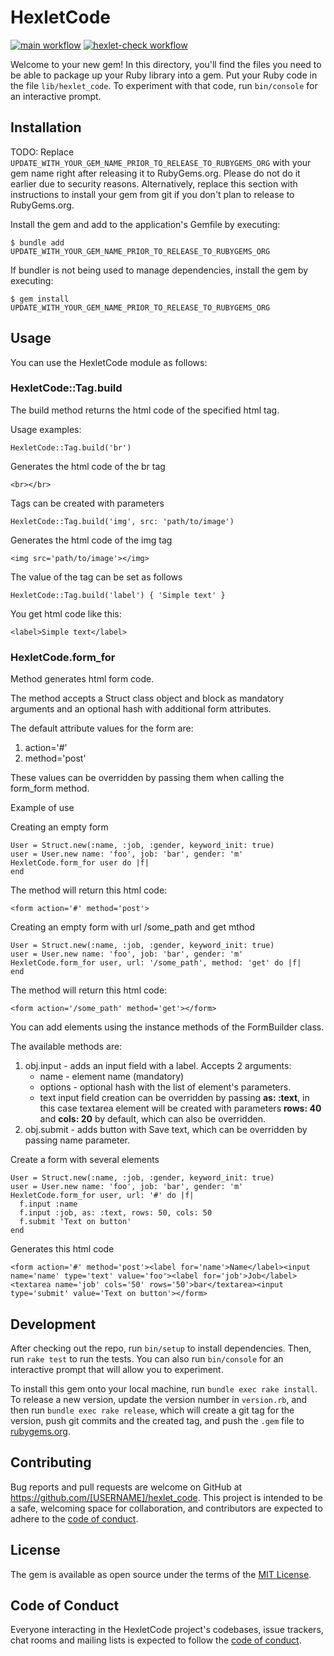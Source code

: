 # HexletCode

[![main workflow](https://github.com/EdgeToLife/rails-project-63/actions/workflows/main.yml/badge.svg)](https://github.com/EdgeToLife/hexlet-ci-app/actions/workflows/default.yml)
[![hexlet-check workflow](https://github.com/EdgeToLife/rails-project-63/actions/workflows/hexlet-check.yml/badge.svg)](https://github.com/EdgeToLife/hexlet-ci-app/actions/workflows/default.yml)

Welcome to your new gem! In this directory, you'll find the files you need to be able to package up your Ruby library into a gem. Put your Ruby code in the file `lib/hexlet_code`. To experiment with that code, run `bin/console` for an interactive prompt.

## Installation

TODO: Replace `UPDATE_WITH_YOUR_GEM_NAME_PRIOR_TO_RELEASE_TO_RUBYGEMS_ORG` with your gem name right after releasing it to RubyGems.org. Please do not do it earlier due to security reasons. Alternatively, replace this section with instructions to install your gem from git if you don't plan to release to RubyGems.org.

Install the gem and add to the application's Gemfile by executing:

    $ bundle add UPDATE_WITH_YOUR_GEM_NAME_PRIOR_TO_RELEASE_TO_RUBYGEMS_ORG

If bundler is not being used to manage dependencies, install the gem by executing:

    $ gem install UPDATE_WITH_YOUR_GEM_NAME_PRIOR_TO_RELEASE_TO_RUBYGEMS_ORG

## Usage

You can use the HexletCode module as follows:

### HexletCode::Tag.build

The build method returns the html code of the specified html tag.

Usage examples:

```
HexletCode::Tag.build('br')
```
Generates the html code of the br tag
```
<br></br>
```
Tags can be created with parameters
```
HexletCode::Tag.build('img', src: 'path/to/image')
```
Generates the html code of the img tag
```
<img src='path/to/image'></img>
```
The value of the tag can be set as follows
```
HexletCode::Tag.build('label') { 'Simple text' }
```
You get html code like this:
```
<label>Simple text</label>
```
### HexletCode.form_for
Method generates html form code. 

The method accepts a Struct class object and block as mandatory arguments and an optional hash with additional form attributes.

The default attribute values for the form are:
1. action='#'
2. method='post'

These values can be overridden by passing them when calling the form_form method.

Example of use

Creating an empty form
```
User = Struct.new(:name, :job, :gender, keyword_init: true)
user = User.new name: 'foo', job: 'bar', gender: 'm'
HexletCode.form_for user do |f|
end
```
The method will return this html code:
```
<form action='#' method='post'>
```
Creating an empty form with url /some_path and get mthod
```
User = Struct.new(:name, :job, :gender, keyword_init: true)
user = User.new name: 'foo', job: 'bar', gender: 'm'
HexletCode.form_for user, url: '/some_path', method: 'get' do |f|
end
```
The method will return this html code:
```
<form action='/some_path' method='get'></form>
```

You can add elements using the instance methods of the FormBuilder class.

The available methods are:
1. obj.input - adds an input field with a label. Accepts 2 arguments:
   - name - element name (mandatory)
   - options - optional hash with the list of element's parameters.
   - text input field creation can be overridden by passing **as: :text**, in this case textarea element will be created with parameters **rows: 40** and **cols: 20** by default, which can also be overridden.
2. obj.submit - adds button with Save text, which can be overridden by passing name parameter.

Create a form with several elements
```
User = Struct.new(:name, :job, :gender, keyword_init: true)
user = User.new name: 'foo', job: 'bar', gender: 'm'
HexletCode.form_for user, url: '#' do |f|
  f.input :name
  f.input :job, as: :text, rows: 50, cols: 50
  f.submit 'Text on button'
end
```
Generates this html code
```
<form action='#' method='post'><label for='name'>Name</label><input name='name' type='text' value='foo'><label for='job'>Job</label><textarea name='job' cols='50' rows='50'>bar</textarea><input type='submit' value='Text on button'></form>
```

### 

## Development

After checking out the repo, run `bin/setup` to install dependencies. Then, run `rake test` to run the tests. You can also run `bin/console` for an interactive prompt that will allow you to experiment.

To install this gem onto your local machine, run `bundle exec rake install`. To release a new version, update the version number in `version.rb`, and then run `bundle exec rake release`, which will create a git tag for the version, push git commits and the created tag, and push the `.gem` file to [rubygems.org](https://rubygems.org).

## Contributing

Bug reports and pull requests are welcome on GitHub at https://github.com/[USERNAME]/hexlet_code. This project is intended to be a safe, welcoming space for collaboration, and contributors are expected to adhere to the [code of conduct](https://github.com/[USERNAME]/hexlet_code/blob/main/CODE_OF_CONDUCT.md).

## License

The gem is available as open source under the terms of the [MIT License](https://opensource.org/licenses/MIT).

## Code of Conduct

Everyone interacting in the HexletCode project's codebases, issue trackers, chat rooms and mailing lists is expected to follow the [code of conduct](https://github.com/[USERNAME]/hexlet_code/blob/main/CODE_OF_CONDUCT.md).
